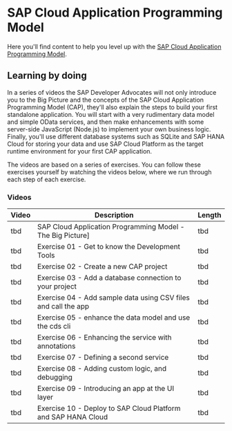 # SAP Cloud Application Programming Model

Here you'll find content to help you level up with the [SAP Cloud Application Programming Model](https://cap.cloud.sap).

## Learning by doing

In a series of videos the SAP Developer Advocates will not only introduce you to the Big Picture and the concepts of the SAP Cloud Application Programming Model (CAP), they'll also explain the steps to build your first standalone application. You will start with a very rudimentary data model and simple OData services, and then make enhancements with some server-side JavaScript (Node.js) to implement your own business logic. Finally, you'll use different database systems such as SQLite and SAP HANA Cloud for storing your data and use SAP Cloud Platform as the target runtime environment for your first CAP application. 

The videos are based on a series of exercises. You can follow these exercises yourself by watching the videos below, where we run through each step of each exercise. 

### Videos

| Video     | Description                                                        | Length  |
| --------- | ------------------------------------------------------------------ | ------- |
| tbd | SAP Cloud Application Programming Model - The Big Picture]         | tbd     |
| tbd | Exercise 01 - Get to know the Development Tools                    | tbd     |
| tbd | Exercise 02 - Create a new CAP project                             | tbd     |
| tbd | Exercise 03 - Add a database connection to your project            | tbd     |
| tbd | Exercise 04 - Add sample data using CSV files and call the app     | tbd     |
| tbd | Exercise 05 - enhance the data model and use the cds cli           | tbd     |
| tbd | Exercise 06 - Enhancing the service with annotations               | tbd     |
| tbd | Exercise 07 - Defining a second service                            | tbd     |
| tbd | Exercise 08 - Adding custom logic, and debugging                   | tbd     |
| tbd | Exercise 09 - Introducing an app at the UI layer                   | tbd     |
| tbd | Exercise 10 - Deploy to SAP Cloud Platform and SAP HANA Cloud      | tbd     |
